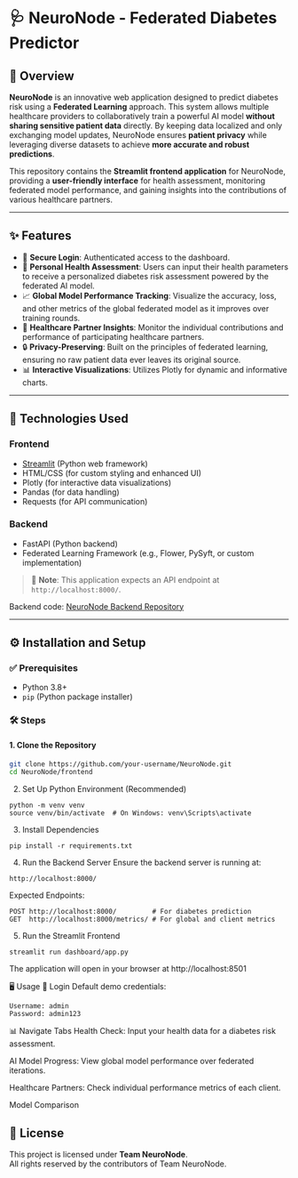 # 🩺 NeuroNode - Federated Diabetes Predictor

## 🧠 Overview
**NeuroNode** is an innovative web application designed to predict diabetes risk using a **Federated Learning** approach. This system allows multiple healthcare providers to collaboratively train a powerful AI model **without sharing sensitive patient data** directly. By keeping data localized and only exchanging model updates, NeuroNode ensures **patient privacy** while leveraging diverse datasets to achieve **more accurate and robust predictions**.

This repository contains the **Streamlit frontend application** for NeuroNode, providing a **user-friendly interface** for health assessment, monitoring federated model performance, and gaining insights into the contributions of various healthcare partners.

---

## ✨ Features

- 🔐 **Secure Login**: Authenticated access to the dashboard.
- 🧾 **Personal Health Assessment**: Users can input their health parameters to receive a personalized diabetes risk assessment powered by the federated AI model.
- 📈 **Global Model Performance Tracking**: Visualize the accuracy, loss, and other metrics of the global federated model as it improves over training rounds.
- 🏥 **Healthcare Partner Insights**: Monitor the individual contributions and performance of participating healthcare partners.
- 🔒 **Privacy-Preserving**: Built on the principles of federated learning, ensuring no raw patient data ever leaves its original source.
- 📊 **Interactive Visualizations**: Utilizes Plotly for dynamic and informative charts.

---

## 🚀 Technologies Used

### Frontend

- [Streamlit](https://streamlit.io/) (Python web framework)
- HTML/CSS (for custom styling and enhanced UI)
- Plotly (for interactive data visualizations)
- Pandas (for data handling)
- Requests (for API communication)

### Backend

- FastAPI (Python backend)
- Federated Learning Framework (e.g., Flower, PySyft, or custom implementation)

> 📢 **Note**: This application expects an API endpoint at `http://localhost:8000/`.

Backend code: [NeuroNode Backend Repository](https://github.com/Bishnu-alt/Neronode-hackathon-)

---

## ⚙️ Installation and Setup

### ✅ Prerequisites

- Python 3.8+
- `pip` (Python package installer)

### 🛠 Steps

#### 1. Clone the Repository

```bash
git clone https://github.com/your-username/NeuroNode.git
cd NeuroNode/frontend 
```
2. Set Up Python Environment (Recommended)
```
python -m venv venv
source venv/bin/activate  # On Windows: venv\Scripts\activate
```
3. Install Dependencies
```
pip install -r requirements.txt
```


4. Run the Backend Server
Ensure the backend server is running at:
```
http://localhost:8000/
```

Expected Endpoints:

```
POST http://localhost:8000/         # For diabetes prediction
GET  http://localhost:8000/metrics/ # For global and client metrics
```
5. Run the Streamlit Frontend
```
streamlit run dashboard/app.py
```
The application will open in your browser at http://localhost:8501

🖥️ Usage
🔐 Login
Default demo credentials:

```
Username: admin
Password: admin123
```

📊 Navigate Tabs
Health Check: Input your health data for a diabetes risk assessment.

AI Model Progress: View global model performance over federated iterations.

Healthcare Partners: Check individual performance metrics of each client.

Model Comparison




## 📄 License

This project is licensed under **Team NeuroNode**.  
All rights reserved by the contributors of Team NeuroNode.
